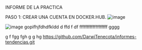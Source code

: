 INFORME DE LA PRACTICA 

PASO 1: CREAR UNA CUENTA EN DOCKER.HUB.
![image](https://user-images.githubusercontent.com/91229151/201001764-7d0f4c28-f254-41ff-be3b-7c5fc237e4f2.png)

![image](https://user-images.githubusercontent.com/91229151/201001961-2fd85e4a-70cc-4d19-830c-5d24f0b71655.png)
gopifhjfdhdfkldd
d
ffd
f
df
fffffffffffffffffff
gggg



g
f
fgg
fgh
g
g
hg
https://github.com/DarwiTenecota/informes-tendencias.git
